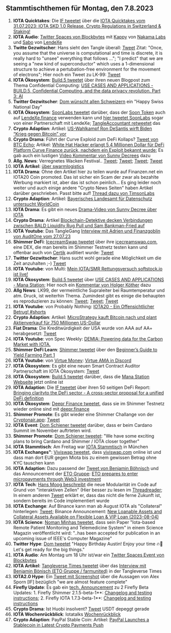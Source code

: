 ## Stammtischthemen für Montag, den 7.8.2023

1. **IOTA Quicktakes**: Die [IF tweetet]() über die [IOTA Quicktakes vom 31.07.2023: IOTA SKD 1.0 Release, Crypto Regulations in Switzerland & Staking!](https://www.youtube.com/watch?v=WYA7KNjS5zc)
2. **IOTA Audio**: [Twitter Spaces von Blockbytes](https://twitter.com/blockbytescom/status/1685688238650863616?s=20) mit [Kappy](https://twitter.com/Rob_Daykin) von [Nakama Labs](https://twitter.com/Nakama_Labs) und [Sabo](https://twitter.com/Sabo_LX) von [LendeXe](https://twitter.com/LendeXeFinance)
3. **Twitte Gezwitscher**: Hans sieht den Tangle überall: [Tweet](https://twitter.com/hus_qy/status/1686174914871476224?s=20) Zitat: "Once, you assume that the universe is computational and time is discrete, it is really hard to "unsee" everything that follows ..."; "I predict" that we are seeing a "new kind of superconductor"  which uses a 1-dimensional structure to achieve a pertubation-free environment for the movement of electrons"; Hier noch ein Tweet zu LK-99: [Tweet](https://twitter.com/Andercot/status/1686215574177841152?s=20)
4. **IOTA Ökosystem**: [Build.5 tweetet](https://twitter.com/build5tech/status/1686264605298098176?s=20) über ihren neuen Blogpost zum Thema Confidential Computing: [USE CASES AND APPLICATIONS - BUILD.5, Confidential Computing, and the data privacy revolution. Part 3: AI](https://build5.com/blog/cc-ai/)
5. **Twitter Gezwitscher**: [Dom wünscht allen Schweizern](https://twitter.com/DomSchiener/status/1686308332817018880?s=20) ein "Happy Swiss National Day"
6. **IOTA Ökosystem**: [SoonLabs tweetet](https://twitter.com/soon_labs/status/1686245881140686848?s=20) darüber, dass der [Soon Token](https://coinmarketcap.com/de/currencies/soonaverse/) auch auf [LendeXe.finance](https://lendexe.fi/) verwenden kann und [hier tweetet SoonLabs](https://twitter.com/soon_labs/status/1686293954151559168?s=20) sogar von einer Partnerschaft mit LendeXe; [TangleAccountant retweetet](https://twitter.com/TangleAcctant/status/1686358685855944704?s=20) das
7. **Crypto Adaption**: Artikel: [US-Wahlkampf Ron DeSantis wirft Biden “Krieg gegen Bitcoin” vor ](https://www.btc-echo.de/schlagzeilen/ron-desantis-wirft-biden-krieg-gegen-bitcoin-vor-168916/)
8. **Crypto Drama**: Führt der Curve Exploid zum DeFi Kollaps? [Tweet von BTC Echo](https://twitter.com/btcecho/status/1686054612984352768?s=20); Artikel: [White Hat Hacker erlangt 5,4 Millionen Dollar für DeFi Platform Curve Finance zurück, nachdem ein Exploit bekannt wurde](https://de.cryptonews.com/news/white-hat-hacker-erlangt-54-millionen-dollar-fur-defi-platform-curve-finance-zuruck.htm); Es gab auch ein lustigen [Video Kommentar von Sunny Decrees](https://twitter.com/Pleb_Style/status/1686333360916803585?s=20) dazu
9. **Allg. News**: Verregnetes Wacken Festival.. [Tweet](https://twitter.com/DerCasus/status/1686083837451784193?s=20); [Tweet](https://twitter.com/dokape/status/1686665160121839616?s=20); [Tweet](https://twitter.com/DennisKBerlin/status/1687116776507858945?s=20); [Tweet](https://twitter.com/Golemiker/status/1686984865500012544?s=20)
10. **IOTA Artikel**: [über swarmlogistics](https://eustartup.news/startup-showcase-swarm-logistics-revolutionizing-fleet-control-systems/)
11. **IOTA Drama**: Ohne den Artikel hier zu teilen wurde auf Finanzen.net ein IOTA20 Coin promoted. Das ist sicher ein Scam der zwar als bezahlte Werbung markiert ist, aber das ist schon peinlich... Es ging leider noch weiter und auch einige andere "Crypto News Seiten" haben Artikel darüber geschrieben. Passt bitte auf! [Thread dazu von TimsonLabs](https://twitter.com/TimsonLabs/status/1686496744467468288?s=20)
12. **Crypto Adaption**: Artikel: [Bayerisches Landesamt für Datenschutz untersucht WorldCoin](https://de.beincrypto.com/bayerisches-landesamt-fuer-datenschutz-untersucht-worldcoin/?utm_source=twitter&utm_medium=social)
13. **IOTA Drama**: Es gibt ein neues [Drama-Video von Sunny Decree über IOTA](https://www.youtube.com/live/6ep4HHDYdiA?feature=share&t=3346) 
14. **Crypto Drama**: Artikel [Blockchain-Detektive decken Verbindungen zwischen BALD Liquidity Rug Pull und Sam Bankman-Fried auf](https://www.crypto-news-flash.com/de/blockchain-sleuths-uncover-links-between-bald-liquidity-rug-pull-and-sam-bankman-fried/?feed_id=22045&_unique_id=64c8c86527a75)
15. **IOTA Youtube**: Das TangleGang [Interview mit Adrien und Finanzgoblin von AuditOne vom 27.07.23](https://www.youtube.com/watch?v=vIqRnzd5DTs)
16. **Shimmer DeFi**: [IcecreamSwap tweetet](https://twitter.com/icecream_swap/status/1686354183539019776?s=20) über ihre [icecreamswap.com](https://icecreamswap.com/), eine DEX, die man bereits im Shimmer Testnetz testen kann und offenbar auch von [Certik](https://twitter.com/CertiK) auditiert wurde: [Tweet](https://twitter.com/icecream_swap/status/1686625732556959744?s=20)
17. **Twitter Gezwitscher**: Hans sucht wohl gerade eine Möglichkeit um die Zeit anzuhalten ;-) [Tweet](https://twitter.com/hus_qy/status/1686362826497990662?s=20)
18. **IOTA Youtube**: von Multi: [Mein IOTA/SMR Rettungsversuch softstock.io ist live!](https://youtu.be/pHBCRNEuuFw)
19. **IOTA Ökosystem**: [Build.5 tweetet](https://twitter.com/build5tech/status/1686643888763932673?s=20) über [USE CASES AND APPLICATIONS - Mana Station](https://build5.com/blog/mana/); Hier noch ein [Kommentar von Holger Köther](https://twitter.com/HolgerKoether/status/1686646953935839232?s=20) dazu
20. **Allg News**: LK99, der vermeintliche Supraleiter bei Raumtemperatur und atm. Druck, ist weiterhin Thema. Zumindest gibt es einige die behaupten es reproduzieren zu können: [Tweet](https://twitter.com/nimorotem/status/1686483337978970112?s=20); [Tweet](https://twitter.com/lere0_0/status/1686363900651151360?s=20); [Tweet](https://twitter.com/Dentist_Wong/status/1688216121676349440?s=20)
21. **IOTA Youtube**: von Probably Nothing: [IOTA20 - Ein Offensichtlicher Betrug! #shorts](https://www.youtube.com/watch?v=K_xyGUYWJ48)
22. **Crypto Adaption**: Artikel: [MicroStrategy kauft Bitcoin nach und plant Aktienverkauf für 750 Millionen US-Dollar](https://www.blocktrainer.de/microstrategy-kauft-bitcoin-und-plant-aktienverkauf-fuer-750-millionen-usd/)
23. **Fiat Drama**: Die Kreditwürdigkeit der USA wurde von AAA auf AA+ herabgesetzt: [Tweet](https://twitter.com/ASvanevik/status/1686666888338980864?s=20)
24. **IOTA Youtube**: von Spec Weekly: [DEMIA: Powering data for the Carbon Market with IOTA.](https://www.youtube.com/watch?v=oZiMr6BBldI)
25. **Shimmer DeFi Learn**: [Shimmer tweetet](https://twitter.com/shimmernet/status/1686728968643194880?s=20) über den [Beginner’s Guide to Yield Farming Part 1](https://blog.shimmer.network/beginners-guide-yield-farming-part-1/)
26. **IOTA Youtube**: von [Virtue Money](https://twitter.com/Virtue_Money): [Virtue AMA in Discord](https://www.youtube.com/watch?v=mEguZu0lJYs)
27. **IOTA Ökosystem**: Es gibt eine neuen Smart Contract Auditor Partnerschaft im IOTA Ökosystem: [Tweet](https://twitter.com/marcobesier/status/1687004929045467136?s=20)
28. **IOTA Ökosystem**: [Build.5 tweetet](https://twitter.com/build5tech/status/1687014827364143104?s=20) darüber, dass die [Mana Station Webseite](https://build5.com/mana/) jetzt online ist
29. **IOTA Adaption**: Die [IF tweetet](https://twitter.com/iota/status/1687085920997056513?s=20) über ihren 50 seitigen DeFi Report: [Bringing clarityto the DeFi sector - A cross-sector proposal for a unified DeFi definition](https://files.iota.org/comms/Bringing_clarity_to_the_DeFi_sector.pdf)
30. **IOTA Ökosystem**: [Deepr Finance tweetet](https://twitter.com/DeeprFinance/status/1687095153478299648?s=20), dass sie im Shimmer Testnetz wieder online sind mit [deepr.finance](https://deepr.finance/)
31. **Shimmer Promote**: Es gibt wieder eine Shimmer Challange von der [Cryptonair.app](https://cryptonaire.app/): [Tweet](https://twitter.com/cryptochefs_io/status/1687418110163197952?s=20)
32. **IOTA Event**: [Dom Schiener tweetet](https://twitter.com/DomSchiener/status/1687384019787280384?s=20) darüber, dass er beim Cardano Summit im November auftrteten wird.
33. **Shimmer Promote**: [Dom Schiener tweetet](https://twitter.com/DomSchiener/status/1687388726106664960?s=20): "We have some exciting plans to bring Cardano and Shimmer / IOTA closer together"
34. **IOTA Stammtisch**: Am Freitag war [IOTA Stammtisch](https://www.meetup.com/iota-muc/events/294828472) in München
35. **IOTA Exchanges"**: [Viviswap tweetet](https://twitter.com/viviswapcom/status/1687107693797142528?s=20), dass [viviswap.com](https://viviswap.com/) online ist und dass man dort EUR gegen Miota bis zu einem gewissen Betrag ohne KYC tauschen kann
36. **IOTA Adaption**: Dazu passend der [Tweet von Benjamin Böhnisch](https://twitter.com/BenBoenisch/status/1687477221223464960?s=20) und das Announcement der [ETO Gruppe](https://twitter.com/EtoGruppe): [ETO prepares to enter micropayments through Web3 investment](https://www.etogruppe.com/en/news/eto-news/eto-prepares-to-enter-micropayments-through-web3-investment.html)
37. **IOTA Tech**: [Hans Moog beschreibt](https://twitter.com/hus_qy/status/1687453112846454784?s=20) die neue Modularität im Code auf Grund von "interaktiven Zellen" (Hier besser zu lesen im [Threadreader](https://threadreaderapp.com/thread/1687453112846454784.html); In einem anderen [Tweet](https://twitter.com/hus_qy/status/1687860987565625344?s=20) erklärt er, dass das nicht die ferne Zukunft ist, sondern bereits im Code implementiert wurde
38. **IOTA Exchange**: Auf Binance kann man ab August IOTA als "Collateral" hinterlegen: [Tweet](https://twitter.com/kowei1995/status/1688444842127564800?s=20); Binance Announcement: [New Loanable Assets and Collateral Assets Available on Flexible Loan & VIP Loan (2023-08-04)](https://www.binance.com/en/support/announcement/new-loanable-assets-and-collateral-assets-available-on-flexible-loan-vip-loan-2023-08-04-9c8303191b1a4a6bbd7458b3e4ff668d)
39. **IOTA Science**: [Noman Minhas tweetet](https://twitter.com/hack0grammer/status/1688110164979679232?s=20), dass sein Paper "Iota-based Remote Patient Monitoring and Telemedicine System" in einem Science Magazin veröffentlicht wird: "..has been accepted for publication in an upcoming issue of IEEE's Computer Magazine"
40. **Twitter Hype**: [Dom tweetet](https://twitter.com/DomSchiener/status/1688133147332882432?s=20) "Happy Birthday Austin! Enjoy your time 🔥💪 Let's get ready for the big things."
41. **IOTA Audio**: Am Montag um 18 Uhr ist/war ein [Twitter Spaces Event von Blockbytes](https://twitter.com/blockbytescom/status/1688212224634990594?s=20)
42. **IOTA Artikel**: [Tangleverse Times tweetet](https://twitter.com/TangleverseWeb/status/1688162980326739968?s=20) über das [Interview mit Benjamin Bönisch (ETO Gruppe / farmunited)](https://www.times.tangleverse.io/benjamin-bonisch/) in der Tangleverse Times
43. **IOTA2.0 Hype**: Ein [Tweet mit Screenshot](https://twitter.com/Vrom14286662/status/1687843080374771712?s=20) über die Aussagen von Alex Sporn [IF] bezüglich "we are almost feature complete"
44. **Firefly Update**: Es gab ein [tech. Announcement](https://discord.com/channels/397872799483428865/800810467928309790/1137003153909362830) zu 2 Firefly Beta Updates: 1. Firefly Shimmer 2.1.5-beta-1**: [Changelog and testing instructions](https://discord.com/channels/397872799483428865/998627792717627443/1136681022851911782); 2. Firefly IOTA 1.7.3-beta-1**: [Changelog and testing instructions](https://discord.com/channels/397872799483428865/998627792717627443/1136671400799780864)
45. **Crypto Drama**: Ist Huobi insolvent? [Tweet](https://twitter.com/adamscochran/status/1687959096316542976?s=20) USDT depeggt gerade
46. **IOTA Wochenrückblick**: Iotatalks [Wochenrückblick](https://www.iota-talk.com/index.php?article/312-wochenr%C3%BCckblick-vom-30-juli-bis-5-august-2023/)
47. **Crypto Adaption**: PayPal Stable Coin: Artikel: [PayPal Launches a Stablecoin in Latest Crypto Payments Push](https://www.bloomberg.com/news/articles/2023-08-07/paypal-launches-us-dollar-stablecoin-pyusd-for-payments-transfers#xj4y7vzkg)
